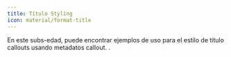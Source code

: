 ```yaml
---
title: Título Styling
icon: material/format-title
---
```


En este subs-edad, puede encontrar ejemplos de uso para el estilo de título
callouts usando metadatos callout.
.

